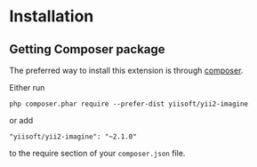 Installation
============

## Getting Composer package

The preferred way to install this extension is through [composer](http://getcomposer.org/download/).

Either run

```
php composer.phar require --prefer-dist yiisoft/yii2-imagine
```

or add

```
"yiisoft/yii2-imagine": "~2.1.0"
```

to the require section of your `composer.json` file.
